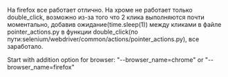 На firefox все работает отлично. На хроме не работает только double_click, 
возможно из-за того что 2 клика выполняются почти моментально, 
добавив ожидание(time.sleep(1)) между кликами в файле pointer_actions.py в функции double_click(по пути:selenium/webdriver/common/actions/pointer_actions.py),
все заработало.

Start with addition option for browser:
"--browser_name=chrome" or "--browser_name=firefox"
